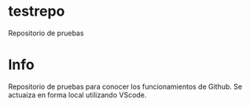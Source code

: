 # testrepo
Repositorio de pruebas

# Info
Repositorio de pruebas para conocer los funcionamientos de Github.
Se actuaiza en forma local utilizando VScode.
